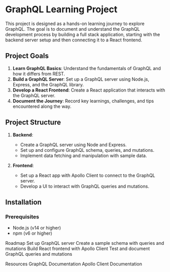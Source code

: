 # GraphQL Learning Project

This project is designed as a hands-on learning journey to explore GraphQL. The goal is to document and understand the GraphQL development process by building a full stack application, starting with the backend server setup and then connecting it to a React frontend.

## Project Goals

1. **Learn GraphQL Basics**: Understand the fundamentals of GraphQL and how it differs from REST.
2. **Build a GraphQL Server**: Set up a GraphQL server using Node.js, Express, and the GraphQL library.
3. **Develop a React Frontend**: Create a React application that interacts with the GraphQL server.
4. **Document the Journey**: Record key learnings, challenges, and tips encountered along the way.

## Project Structure

1. **Backend**:

   - Create a GraphQL server using Node and Express.
   - Set up and configure GraphQL schema, queries, and mutations.
   - Implement data fetching and manipulation with sample data.

2. **Frontend**:
   - Set up a React app with Apollo Client to connect to the GraphQL server.
   - Develop a UI to interact with GraphQL queries and mutations.

## Installation

### Prerequisites

- Node.js (v14 or higher)
- npm (v6 or higher)

Roadmap
Set up GraphQL server
Create a sample schema with queries and mutations
Build React frontend with Apollo Client
Test and document GraphQL queries and mutations

Resources
GraphQL Documentation
Apollo Client Documentation
